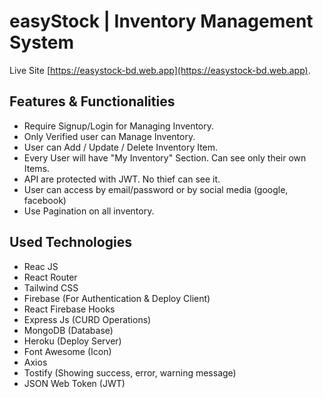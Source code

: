 # easyStock | Inventory Management System

Live Site [https://easystock-bd.web.app](https://easystock-bd.web.app).

## Features & Functionalities

* Require Signup/Login for Managing Inventory. 
* Only Verified user can Manage Inventory.
* User can Add / Update / Delete Inventory Item.
* Every User will have "My Inventory" Section. Can see only their own Items.
* API are protected with JWT. No thief can see it.
* User can access by email/password or by social media (google, facebook)
* Use Pagination on all inventory.

## Used Technologies

* Reac JS
* React Router
* Tailwind CSS
* Firebase (For Authentication & Deploy Client)
* React Firebase Hooks
* Express Js (CURD Operations)
* MongoDB (Database)
* Heroku (Deploy Server)
* Font Awesome (Icon)
* Axios
* Tostify (Showing success, error, warning message)
* JSON Web Token (JWT)